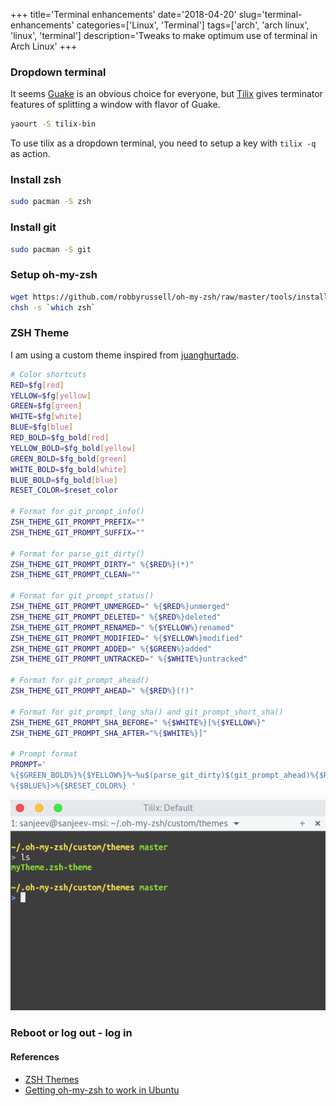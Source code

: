 +++
title='Terminal enhancements'
date='2018-04-20'
slug='terminal-enhancements'
categories=['Linux', 'Terminal']
tags=['arch', 'arch linux', 'linux', 'terminal']
description='Tweaks to make optimum use of terminal in Arch Linux'
+++

### Dropdown terminal

It seems [Guake](http://guake-project.org/) is an obvious choice for everyone, but [Tilix](https://gnunn1.github.io/tilix-web/) gives terminator features of splitting a window with flavor of Guake.

```sh
yaourt -S tilix-bin
```

To use tilix as a dropdown terminal, you need to setup a key with `tilix -q` as action.

### Install zsh

```sh
sudo pacman -S zsh
```

### Install git

```sh
sudo pacman -S git
```

### Setup oh-my-zsh

```sh
wget https://github.com/robbyrussell/oh-my-zsh/raw/master/tools/install.sh -O - | zsh
chsh -s `which zsh`
```

### ZSH Theme

I am using a custom theme inspired from [juanghurtado](https://github.com/robbyrussell/oh-my-zsh/wiki/themes#juanghurtado).

```sh
# Color shortcuts
RED=$fg[red]
YELLOW=$fg[yellow]
GREEN=$fg[green]
WHITE=$fg[white]
BLUE=$fg[blue]
RED_BOLD=$fg_bold[red]
YELLOW_BOLD=$fg_bold[yellow]
GREEN_BOLD=$fg_bold[green]
WHITE_BOLD=$fg_bold[white]
BLUE_BOLD=$fg_bold[blue]
RESET_COLOR=$reset_color

# Format for git_prompt_info()
ZSH_THEME_GIT_PROMPT_PREFIX=""
ZSH_THEME_GIT_PROMPT_SUFFIX=""

# Format for parse_git_dirty()
ZSH_THEME_GIT_PROMPT_DIRTY=" %{$RED%}(*)"
ZSH_THEME_GIT_PROMPT_CLEAN=""

# Format for git_prompt_status()
ZSH_THEME_GIT_PROMPT_UNMERGED=" %{$RED%}unmerged"
ZSH_THEME_GIT_PROMPT_DELETED=" %{$RED%}deleted"
ZSH_THEME_GIT_PROMPT_RENAMED=" %{$YELLOW%}renamed"
ZSH_THEME_GIT_PROMPT_MODIFIED=" %{$YELLOW%}modified"
ZSH_THEME_GIT_PROMPT_ADDED=" %{$GREEN%}added"
ZSH_THEME_GIT_PROMPT_UNTRACKED=" %{$WHITE%}untracked"

# Format for git_prompt_ahead()
ZSH_THEME_GIT_PROMPT_AHEAD=" %{$RED%}(!)"

# Format for git_prompt_long_sha() and git_prompt_short_sha()
ZSH_THEME_GIT_PROMPT_SHA_BEFORE=" %{$WHITE%}[%{$YELLOW%}"
ZSH_THEME_GIT_PROMPT_SHA_AFTER="%{$WHITE%}]"

# Prompt format
PROMPT='
%{$GREEN_BOLD%}%{$YELLOW%}%~%u$(parse_git_dirty)$(git_prompt_ahead)%{$RESET_COLOR%} %{$GREEN_BOLD%}$(git_current_branch)
%{$BLUE%}>%{$RESET_COLOR%} '
```

![My Custom ZSH Theme](./my-custom-theme.png)

### Reboot or log out - log in

#### References

- [ZSH Themes](https://github.com/robbyrussell/oh-my-zsh/wiki/themes)
- [Getting oh-my-zsh to work in Ubuntu](https://gist.github.com/tsabat/1498393)
